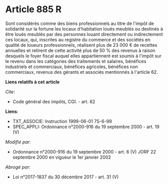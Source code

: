 # Article 885 R

Sont considérés comme des biens professionnels au titre de l'impôt de solidarité sur la fortune les locaux d'habitation loués
meublés ou destinés à être loués meublés par des personnes louant directement ou indirectement ces locaux, qui, inscrites au
registre du commerce et des sociétés en qualité de loueurs professionnels, réalisent plus de 23 000 € de recettes annuelles
et retirent de cette activité plus de 50 % des revenus à raison desquels le foyer fiscal auquel elles appartiennent est
soumis à l'impôt sur le revenu dans les catégories des traitements et salaires, bénéfices industriels et commerciaux,
bénéfices agricoles, bénéfices non commerciaux, revenus des gérants et associés mentionnés à l'article 62.

**Liens relatifs à cet article**

_Cite_:

  - Code général des impôts, CGI. - art. 62

**Liens**:

  - TXT_ASSOCIE: Instruction 1999-06-01 7S-6-99
  - SPEC_APPLI: Ordonnance n°2000-916 du 19 septembre 2000 - art. 19 (V)

_Modifié par_:

  - Ordonnance n°2000-916 du 19 septembre 2000 - art. 6 (V) JORF 22 septembre 2000 en vigueur le 1er janvier 2002

_Abrogé par_:

  - Loi n°2017-1837 du 30 décembre 2017 - art. 31 (V)
